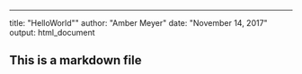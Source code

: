 ---
title: "HelloWorld""
author: "Amber Meyer"
date: "November 14, 2017"
output: html_document




## This is a markdown file